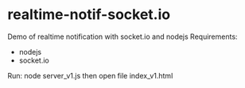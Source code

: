 realtime-notif-socket.io
========================

Demo of realtime notification with socket.io and nodejs
Requirements:
- nodejs
- socket.io

Run:
node server_v1.js
then open file index_v1.html